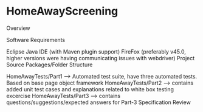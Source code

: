 # HomeAwayScreening

Overview

Software Requirements

Eclipse Java IDE (with Maven plugin support)
FireFox (preferably v45.0, higher versions were having communicating issues with webdriver)
Project Source Packages/Folder Structure

HomeAwayTests/Part1 --> Automated test suite, have three automated tests. Based on base page object framework
HomeAwayTests/Part2 --> contains added unit test cases and explanations related to white box testing excercise
HomeAwayTests/Part3 --> contains questions/suggestions/expected answers for Part-3 Specification Review
